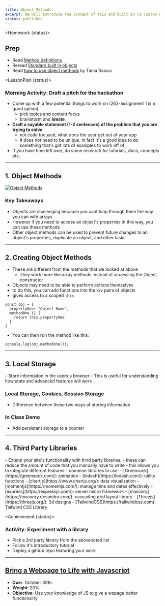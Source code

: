 ```yaml
---
title: Object Methods
excerpt: We will introduce the concept of this and built in vs custom object methods. This class requires a basic understanding of functions, methods, and objects.
status: published
---
```


<script>
	import Homework from "$lib/components/Homework.svelte";
	import LessonPlan from "$lib/components/LessonPlan.svelte";
	import Achievement from "$lib/components/Achievement.svelte";
</script>

<Homework {status}>

<h2>Prep</h2>

- Read [Method definitions](https://developer.mozilla.org/en-US/docs/Web/JavaScript/Reference/Functions/Method_definitions)
- Reread [Standard built in objects](https://developer.mozilla.org/en-US/docs/Web/JavaScript/Reference/Global_Objects)
- Read [how to use object methods](https://www.digitalocean.com/community/tutorials/how-to-use-object-methods-in-javascript) by Tania Rascia

</Homework>

<LessonPlan {status}>

### Morning Activity: Draft a pitch for the hackathon

- Come up with a few potential things to work on (262-assignment 1 is a good option)
  - pick topics and content focus
  - brainstorm and **ideate**
- **Draft a sayable statement (1-2 sentences) of the problem that you are trying to solve**
  - not code focused, what does the user get out of your app
  - It does not need to be unique. In fact it's a good idea to do something that's got lots of examples to work off of
- If you have time left over, do some research for tutorials, docs, concepts etc.

---

<h2>1. Object Methods</h2>

[![Object Methods](/images/slides/cpnt-262/js-object-methods)](/slides/cpnt-262/js-object-methods)

### Key Takeaways

- Objects are challenging because you cant loop through them the way you can with arrays
- However if you need to access an object's properties in this way, you can use these methods
- Other object methods can be used to prevent future changes to an object's properties, duplicate an object, and other tasks

---

<h2>2. Creating Object Methods</h2>

- These are different from the methods that we looked at above
  - They work more like array methods instead of accessing the Object constructor
- Objects may need to be able to perform actions themselves
- to do this, you can add functions into the k/v pairs of objects
- gives access to a scoped `this`

```
const obj = {
  propertyOne: "Object Name",
  methodOne () {
    return this.propertyOne
  }
}
```

- You can then run the method like this:

```
console.log(obj.methodOne());
```

---

<h2>3. Local Storage</h2>
- Store information in the users's browser
- This is useful for understanding how state and advanced features will work

### [Local Storage, Cookies, Session Storage](https://youtu.be/GihQAC1I39Q?si=7K8VCbK_MAyeUgmA)

- Difference between these two ways of storing information

### In Class Demo

- Add persistant storage to a counter

---

<h2>4. Third Party Libraries</h2>
- Extend your site's functionality with third party libraries.
  - these can reduce the amount of code that you manually have to write
  - this allows you to integrate different features
  - common libraries to use:
    - [Greensock](https://greensock.com/): animation
    - [lodash](https://lodash.com/): utility functions
    - [chartjs](https://www.chartjs.org/): data visualization
    - [momentjs](https://momentjs.com/): manage time and dates effectively
    - [express](https://expressjs.com/): server micro framework
    - [masonry](https://masonry.desandro.com/): cascading grid layout library
    - [Threejs](https://threejs.org/): 3d designs
    - [TailwindCSS](https://tailwindcss.com): Tailwind CSS Library

</LessonPlan>

<Achievement {status}>

### Activity: Experiment with a library

- Pick a 3rd party library from the abovenoted list
- Follow it's introductory tutorial
- Deploy a github repo featuring your work

---

<h2><a href="/courses/cpnt-262/assessments/assignment-1">Bring a Webpage to Life with Javascript</a></h2>

- **Due:**: October 30th
- **Weight**: 20%
- **Objective**: Use your knowledge of JS to give a wepage better functionality

</Achievement>
